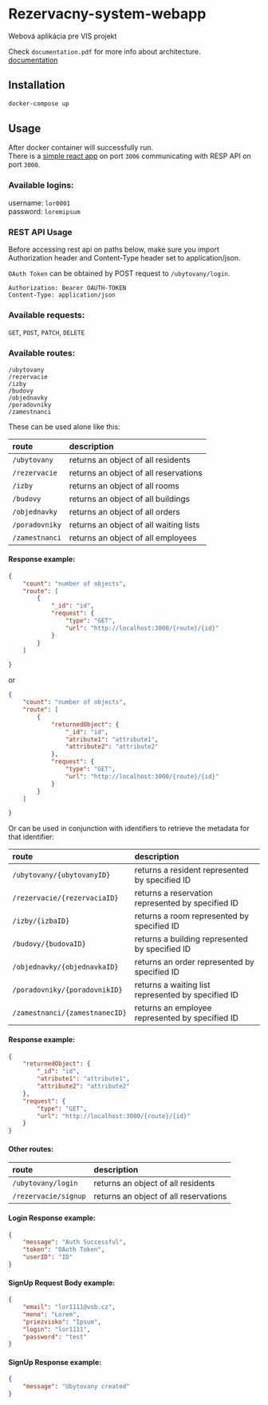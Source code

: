 # Rezervacny-system-webapp
Webová aplikácia pre VIS projekt

Check `documentation.pdf` for more info about architecture.\
[documentation](documentation.pdf)

## Installation

```bash
docker-compose up
```

## Usage

After docker container will successfully run.\
There is a [simple react app](http://localhost:3006) on port `3006` communicating with RESP API on port `3000`.

### Available logins:

username: `lor0001`\
password: `loremipsum`

### REST API Usage

Before accessing rest api on paths below, make sure you import Authorization header and Content-Type header set to application/json.

`OAuth Token` can be obtained by POST request to `/ubytovany/login`.

```
Authorization: Bearer OAUTH-TOKEN
Content-Type: application/json
```

### Available requests:

`GET`, `POST`, `PATCH`, `DELETE`

### Available routes:

`/ubytovany`\
`/rezervacie`\
`/izby`\
`/budovy`\
`/objednavky`\
`/poradovniky`\
`/zamestnanci`

These can be used alone like this:

| route         | description                            |
|:--------------|:---------------------------------------|
| `/ubytovany`  | returns an object of all residents     | 
| `/rezervacie` | returns an object of all reservations  |
| `/izby`       | returns an object of all rooms         |
| `/budovy`     | returns an object of all buildings     |
| `/objednavky` | returns an object of all orders        |
| `/poradovniky`| returns an object of all waiting lists |
| `/zamestnanci`| returns an object of all employees     |

#### Response example:

```json
{
    "count": "number of objects",
    "route": [
        {
            "_id": "id",
            "request": {
                "type": "GET",
                "url": "http://localhost:3000/{route}/{id}"
            }
        }
    ]

}
```

or

```json
{
    "count": "number of objects",
    "route": [
        {
            "returnedObject": {
                "_id": "id",
                "atribute1": "attribute1",
                "attribute2": "attribute2"
            },
            "request": {
                "type": "GET",
                "url": "http://localhost:3000/{route}/{id}"
            }
        }
    ]

}
```

Or can be used in conjunction with identifiers to retrieve the metadata for that identifier:

| route                         | description                                         |
|:------------------------------|:----------------------------------------------------|
| `/ubytovany/{ubytovanyID}`    | returns a resident represented by specified ID      |
| `/rezervacie/{rezervaciaID}`  | returns a reservation represented by specified ID   |
| `/izby/{izbaID}`              | returns a room represented by specified ID          |
| `/budovy/{budovaID}`          | returns a building represented by specified ID      |
| `/objednavky/{objednavkaID}`  | returns an order represented by specified ID        |
| `/poradovniky/{poradovnikID}` | returns a waiting list represented by specified ID  |
| `/zamestnanci/{zamestnanecID}`| returns an employee represented by specified ID     |

#### Response example:

```json
{
    "returnedObject": {
        "_id": "id",
        "atribute1": "attribute1",
        "attribute2": "attribute2"
    },
    "request": {
        "type": "GET",
        "url": "http://localhost:3000/{route}/{id}"
    }
}
```

#### Other routes:

| route                | description                       |
|:---------------------|:----------------------------------|
| `/ubytovany/login`   | returns an object of all residents |
| `/rezervacie/signup` | returns an object of all reservations |

#### Login Response example:

```json
{
    "message": "Auth Successful",
    "token": "OAuth Token",
    "userID": "ID"
}
```

#### SignUp Request Body example:

```json
{
    "email": "lor1111@vsb.cz",
    "meno": "Lorem",
    "priezvisko": "Ipsum",
    "login": "lor1111",
    "password": "test"
}
```

#### SignUp Response example:

```json
{
    "message": "Ubytovany created"
}
```